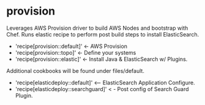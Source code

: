 # provision

Leverages AWS Provision driver to build AWS Nodes and bootstrap with Chef.
Runs elastic recipe to perform post build steps to install ElasticSearch.

- 'recipe[provision::default]' <- AWS Provision
- 'recipe[provision::topo]' <- Define your systems
- 'recipe[provision::elastic]' <- Install Java & ElasticSearch w/ Plugins.

Additional cookbooks will be found under files/default.

- 'recipe[elasticdeploy::default]' <-- ElasticSearch Application Configure.
- 'recipe[elasticdeploy::searchguard]' < - Post config of Search Guard Plugin.
